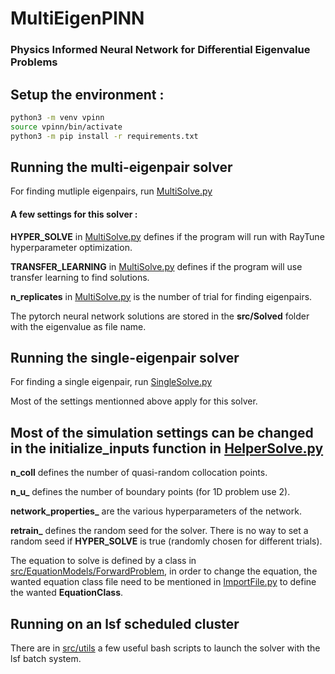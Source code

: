 # MultiEigenPINN
### Physics Informed Neural Network for Differential Eigenvalue Problems

## Setup the environment :
```bash
python3 -m venv vpinn
source vpinn/bin/activate
python3 -m pip install -r requirements.txt
```

## Running the multi-eigenpair solver
For finding mutliple eigenpairs, run [MultiSolve.py](src/MultiSolve.py)

#### A few settings for this solver :

**HYPER_SOLVE** in [MultiSolve.py](src/MultiSolve.py) defines if the program will run with RayTune hyperparameter optimization.

**TRANSFER_LEARNING** in [MultiSolve.py](src/MultiSolve.py) defines if the program will use transfer learning to find solutions.

**n_replicates** in [MultiSolve.py](src/MultiSolve.py) is the number of trial for finding eigenpairs.

The pytorch neural network solutions are stored in the **src/Solved** folder with the eigenvalue as file name.

## Running the single-eigenpair solver
For finding a single eigenpair, run [SingleSolve.py](src/SingleSolve.py)

Most of the settings mentionned above apply for this solver.


## Most of the simulation settings can be changed in the initialize_inputs function in [HelperSolve.py](src/HelperSolve.py)

**n_coll** defines the number of quasi-random collocation points.

**n_u_** defines the number of boundary points (for 1D problem use 2).

**network_properties_** are the various hyperparameters of the network.

**retrain_** defines the random seed for the solver. There is no way to set a random seed if **HYPER_SOLVE** is true (randomly chosen for different trials).

The equation to solve is defined by a class in [src/EquationModels/ForwardProblem](src/EquationModels/ForwardProblem/), in order to change the equation, the wanted equation class file need to be mentioned in [ImportFile.py](src/ImportFile.py) to define the wanted **EquationClass**.


## Running on an lsf scheduled cluster
There are in [src/utils](src/utils/) a few useful bash scripts to launch the solver with the lsf batch system.

